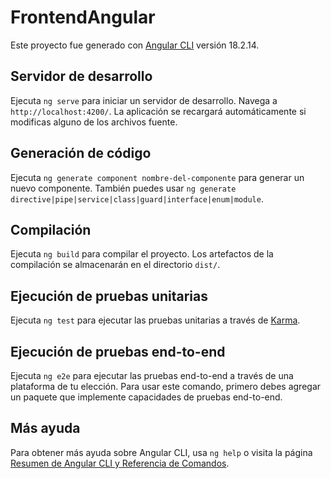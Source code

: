 # FrontendAngular

Este proyecto fue generado con [Angular CLI](https://github.com/angular/angular-cli) versión 18.2.14.

## Servidor de desarrollo

Ejecuta `ng serve` para iniciar un servidor de desarrollo. Navega a `http://localhost:4200/`. La aplicación se recargará automáticamente si modificas alguno de los archivos fuente.

## Generación de código

Ejecuta `ng generate component nombre-del-componente` para generar un nuevo componente. También puedes usar `ng generate directive|pipe|service|class|guard|interface|enum|module`.

## Compilación

Ejecuta `ng build` para compilar el proyecto. Los artefactos de la compilación se almacenarán en el directorio `dist/`.

## Ejecución de pruebas unitarias

Ejecuta `ng test` para ejecutar las pruebas unitarias a través de [Karma](https://karma-runner.github.io).

## Ejecución de pruebas end-to-end

Ejecuta `ng e2e` para ejecutar las pruebas end-to-end a través de una plataforma de tu elección. Para usar este comando, primero debes agregar un paquete que implemente capacidades de pruebas end-to-end.

## Más ayuda

Para obtener más ayuda sobre Angular CLI, usa `ng help` o visita la página [Resumen de Angular CLI y Referencia de Comandos](https://angular.dev/tools/cli).